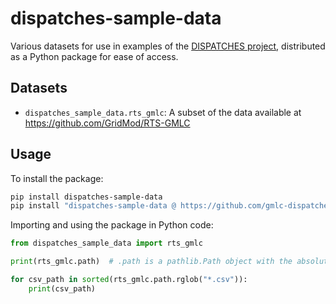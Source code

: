 # dispatches-sample-data

Various datasets for use in examples of the [DISPATCHES project](https//github.com/gmlc-dispatches/dispatches), distributed as a Python package for ease of access.

## Datasets

- `dispatches_sample_data.rts_gmlc`: A subset of the data available at https://github.com/GridMod/RTS-GMLC

## Usage

To install the package:

```sh
pip install dispatches-sample-data
pip install "dispatches-sample-data @ https://github.com/gmlc-dispatches/sample-data"
```

Importing and using the package in Python code:

```py
from dispatches_sample_data import rts_gmlc

print(rts_gmlc.path)  # .path is a pathlib.Path object with the absolute path to the directory containing the data

for csv_path in sorted(rts_gmlc.path.rglob("*.csv")):
    print(csv_path)
```
